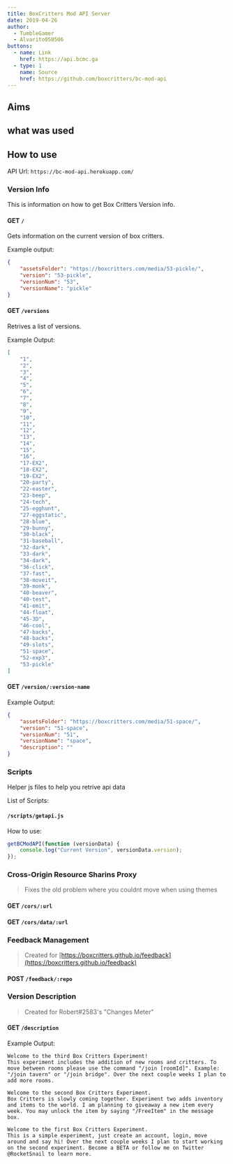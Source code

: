 ```yaml
---
title: BoxCritters Mod API Server
date: 2019-04-26
author:
  - TumbleGamer
  - Alvarito050506
buttons:
  - name: Link
    href: https://api.bcmc.ga
  - type: 1
    name: Source
    href: https://github.com/boxcritters/bc-mod-api
---
```

## Aims
## what was used


## How to use
API Url: `https://bc-mod-api.herokuapp.com/`
### Version Info
This is information on how to get Box Critters Version info.

#### GET `/`
Gets information on the current version of box critters.

Example output:
```json
{
	"assetsFolder": "https://boxcritters.com/media/53-pickle/",
	"version": "53-pickle",
	"versionNum": "53",
	"versionName": "pickle"
}
```

#### GET `/versions`
Retrives a list of versions.

Example Output:
```json
[
	"1",
	"2",
	"3",
	"4",
	"5",
	"6",
	"7",
	"8",
	"9",
	"10",
	"11",
	"12",
	"13",
	"14",
	"15",
	"16",
	"17-EX2",
	"18-EX2",
	"19-EX2",
	"20-party",
	"22-easter",
	"23-beep",
	"24-tech",
	"25-egghunt",
	"27-eggstatic",
	"28-blue",
	"29-bunny",
	"30-black",
	"31-baseball",
	"32-dark",
	"33-dark",
	"34-dark",
	"36-click",
	"37-fast",
	"38-moveit",
	"39-monk",
	"40-beaver",
	"40-test",
	"41-emit",
	"44-float",
	"45-3D",
	"46-cool",
	"47-backs",
	"48-backs",
	"49-slots",
	"51-space",
	"52-exp3",
	"53-pickle"
]
```
#### GET `/version/:version-name`
Example Output:
```json
{
	"assetsFolder": "https://boxcritters.com/media/51-space/",
	"version": "51-space",
	"versionNum": "51",
	"versionName": "space",
	"description": ""
}
```
### Scripts
Helper js files to help you retrive api data

List of Scripts:
#### `/scripts/getapi.js`
How to use:
```js
getBCModAPI(function (versionData) {
	console.log("Current Version", versionData.version);
});
```


### Cross-Origin Resource Sharins Proxy
> Fixes the old problem where you couldnt move when using themes
#### GET `/cors/:url`
#### GET `/cors/data/:url`

### Feedback Management
> Created for [https://boxcritters.github.io/feedback](https://boxcritters.github.io/feedback)
#### POST `/feedback/:repo`
### Version Description
> Created for Robert#2583's "Changes Meter"
#### GET `/description`
Example Output:
```
Welcome to the third Box Critters Experiment!
This experiment includes the addition of new rooms and critters. To move between rooms please use the command "/join [roomId]". Example: "/join tavern" or "/join bridge". Over the next couple weeks I plan to add more rooms.

Welcome to the second Box Critters Experiment.
Box Critters is slowly coming together. Experiment two adds inventory and items to the world. I am planning to giveaway a new item every week. You may unlock the item by saying "/FreeItem" in the message box.

Welcome to the first Box Critters Experiment.
This is a simple experiment, just create an account, login, move around and say hi! Over the next couple weeks I plan to start working on the second experiment. Become a BETA or follow me on Twitter @RocketSnail to learn more.
```